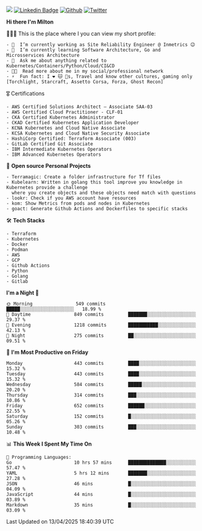 ![](https://komarev.com/ghpvc/?username=miltlima&color=blueviolet) [![Linkedin Badge](https://img.shields.io/badge/-LinkedIn-blue?style=flat-square&logo=Linkedin&logoColor=white&link=https://www.linkedin.com/in/miltonlimaj/)](https://www.linkedin.com/in/miltonlimaj/) [![Github](https://img.shields.io/github/followers/miltlima?style=social)](https://github.com/miltlima?tab=followers) [![Twitter](https://img.shields.io/twitter/follow/milt_lima?style=social)](https://twitter.com/milt_lima)
 


     
**Hi there I'm Milton**

👨🏽‍💻 This is the place where I you can view my short profile:
```text
- 🔭  I’m currently working as Site Reliability Engineer @ Inmetrics 😉
- 🌱  I’m currently learning Software Architecture, Go and Microsservices Architecture
- 💬  Ask me about anything related to Kubernetes/Containers/Python/Cloud/CI&CD
- 👨‍💻  Read more about me in my social/professional network
- ⚡  Fun fact: I ❤️ 🐱 🐶s, Travel and know other cultures, gaming only [Torchlight, Starcraft, Assetto Corsa, Forza, Ghost Recon]
```
🎖 Certifications
```text
- AWS Certified Solutions Architect – Associate SAA-03
- AWS Certified Cloud Practitioner - CLF-01
- CKA Certified Kubernetes Administrator
- CKAD Certified Kubernetes Application Developer
- KCNA Kubernetes and Cloud Native Associate
- KCSA Kubernetes and Cloud Native Security Associate
- HashiCorp Certified: Terraform Associate (003)
- GitLab Certified Git Associate
- IBM Intermediate Kubernetes Operators
- IBM Advanced Kubernetes Operators
```
📐 **Open source Personal Projects**

```text
- Terramagic: Create a folder infrastructure for Tf files
- Kubelearn: Written in golang this tool improve you knowledge in Kubernetes provide a challenge
  where you create objects and these objects need match with questions
- lookr: Check if you AWS account have resources
- kom: Show Metrics from pods and nodes in Kubernetes
- goact: Generate Github Actions and Dockerfiles to specific stacks
```
🛠 **Tech Stacks**

```text
- Terraform
- Kubernetes
- Docker
- Podman
- AWS
- GCP
- Github Actions
- Python
- Golang
- Gitlab
```         

<!--START_SECTION:waka-->
**I'm a Night 🦉** 

```text
🌞 Morning                549 commits         █████░░░░░░░░░░░░░░░░░░░░   18.99 % 
🌆 Daytime                849 commits         ███████░░░░░░░░░░░░░░░░░░   29.37 % 
🌃 Evening                1218 commits        ███████████░░░░░░░░░░░░░░   42.13 % 
🌙 Night                  275 commits         ██░░░░░░░░░░░░░░░░░░░░░░░   09.51 % 
```
📅 **I'm Most Productive on Friday** 

```text
Monday                   443 commits         ████░░░░░░░░░░░░░░░░░░░░░   15.32 % 
Tuesday                  443 commits         ████░░░░░░░░░░░░░░░░░░░░░   15.32 % 
Wednesday                584 commits         █████░░░░░░░░░░░░░░░░░░░░   20.20 % 
Thursday                 314 commits         ███░░░░░░░░░░░░░░░░░░░░░░   10.86 % 
Friday                   652 commits         ██████░░░░░░░░░░░░░░░░░░░   22.55 % 
Saturday                 152 commits         █░░░░░░░░░░░░░░░░░░░░░░░░   05.26 % 
Sunday                   303 commits         ███░░░░░░░░░░░░░░░░░░░░░░   10.48 % 
```


📊 **This Week I Spent My Time On** 

```text
💬 Programming Languages: 
Go                       10 hrs 57 mins      ██████████████░░░░░░░░░░░   57.47 % 
YAML                     5 hrs 12 mins       ███████░░░░░░░░░░░░░░░░░░   27.28 % 
JSON                     46 mins             █░░░░░░░░░░░░░░░░░░░░░░░░   04.09 % 
JavaScript               44 mins             █░░░░░░░░░░░░░░░░░░░░░░░░   03.89 % 
Markdown                 35 mins             █░░░░░░░░░░░░░░░░░░░░░░░░   03.09 % 
```


 Last Updated on 13/04/2025 18:40:39 UTC
<!--END_SECTION:waka-->
